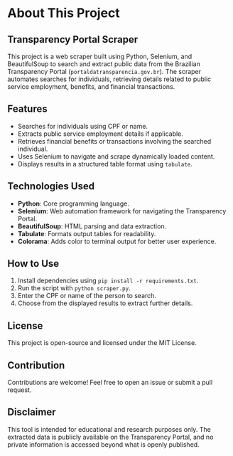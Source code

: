 # About This Project

## Transparency Portal Scraper

This project is a web scraper built using Python, Selenium, and BeautifulSoup to search and extract public data from the Brazilian Transparency Portal (`portaldatransparencia.gov.br`). The scraper automates searches for individuals, retrieving details related to public service employment, benefits, and financial transactions.

## Features
- Searches for individuals using CPF or name.
- Extracts public service employment details if applicable.
- Retrieves financial benefits or transactions involving the searched individual.
- Uses Selenium to navigate and scrape dynamically loaded content.
- Displays results in a structured table format using `tabulate`.

## Technologies Used
- **Python**: Core programming language.
- **Selenium**: Web automation framework for navigating the Transparency Portal.
- **BeautifulSoup**: HTML parsing and data extraction.
- **Tabulate**: Formats output tables for readability.
- **Colorama**: Adds color to terminal output for better user experience.

## How to Use
1. Install dependencies using `pip install -r requirements.txt`.
2. Run the script with `python scraper.py`.
3. Enter the CPF or name of the person to search.
4. Choose from the displayed results to extract further details.

## License
This project is open-source and licensed under the MIT License.

## Contribution
Contributions are welcome! Feel free to open an issue or submit a pull request.

## Disclaimer
This tool is intended for educational and research purposes only. The extracted data is publicly available on the Transparency Portal, and no private information is accessed beyond what is openly published.

